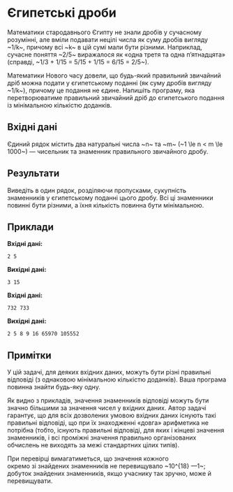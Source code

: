# Єгипетські дроби

Математики стародавнього Єгипту не знали дробів&nbsp;у&nbsp;сучасному розумінні, але вміли подавати нецілі числа як суму дробів вигляду ~1/k~, причому&nbsp;всі ~k~&nbsp;в цій сумі мали бути різними. Наприклад, сучасне поняття ~2/5~ виражалося як «одна третя&nbsp;та одна п’ятнадцята» (справді, ~1/3 + 1/15 = 5/15 + 1/15 = 6/15 = 2/5~).

Математики Нового часу довели,&nbsp;що будь-який правильний звичайний дріб можна подати&nbsp;у&nbsp;єгипетському поданні (як суму дробів вигляду ~1/k~), причому це подання не єдине. Напишіть програму, яка перетворюватиме правильний звичайний дріб до&nbsp;єгипетського подання із мінімальною кількістю доданків.

## Вхідні дані
Єдиний рядок містить два натуральні числа ~n~&nbsp;та ~m~ (~1 \le n < m \le 1000~) — чисельник&nbsp;та&nbsp;знаменник правильного звичайного дробу.

## Результати
Виведіть&nbsp;в&nbsp;один рядок, розділяючи пропусками, сукупність знаменників&nbsp;у&nbsp;єгипетському поданні цього дробу. Всі ці знаменники повинні бути різними, а їхня кількість повинна бути мінімальною.

## Приклади

**Вхідні дані:**
```
2 5
```

**Вихідні дані:**
```
3 15
```

**Вхідні дані:**
```
732 733
```

**Вихідні дані:**
```
2 5 8 9 16 65970 105552
```

## Примітки
У&nbsp;цій задачі,&nbsp;для&nbsp;деяких вхідних даних, можуть бути різні правильні відповіді (з&nbsp;однаковою мінімальною кількістю доданків). Ваша програма повинна знайти будь-яку одну.

Як видно&nbsp;з&nbsp;прикладів, значення знаменників відповіді можуть бути значно більшими&nbsp;за значення чисел&nbsp;у&nbsp;вхідних даних.
Автор задачі гарантує,&nbsp;що&nbsp;для&nbsp;всіх дозволених умовою вхідних даних існують такі правильні відповіді,&nbsp;що&nbsp;при їх знаходженні «довга» арифметика не потрібна (тобто,&nbsp;існують правильні відповіді,&nbsp;для&nbsp;яких&nbsp;і&nbsp;кінцеві значення знаменників,&nbsp;і&nbsp;всі проміжні значення правильно організованих обчислень не виходять&nbsp;за&nbsp;межі стандартних цілих типів).

При перевірці вимагатиметься,&nbsp;що значення кожного окремо&nbsp;зі&nbsp;знайдених знаменників не перевищувало ~10^{18} —1~; добуток знайдених знаменників, якщо&nbsp;учаснику так зручно, може&nbsp;й перевищувати.
